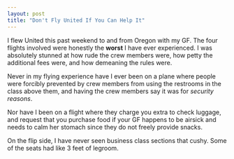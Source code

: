 ```yaml
---
layout: post
title: "Don't Fly United If You Can Help It"
---
```


I flew United this past weekend to and from Oregon with my GF.  The four flights involved were honestly the **worst** I have ever experienced.  I was absolutely stunned at how rude the crew members were, how petty the additional fees were, and how demeaning the rules were.

Never in my flying experience have I ever been on a plane where people were forcibly prevented by crew members from using the restrooms in the class above them, and having the crew members say it was for *security reasons*.

Nor have I been on a flight where they charge you extra to check luggage, and request that you purchase food if your GF happens to be airsick and needs to calm her stomach since they do not freely provide snacks.

On the flip side, I have never seen business class sections that cushy.  Some of the seats had like 3 feet of legroom.
